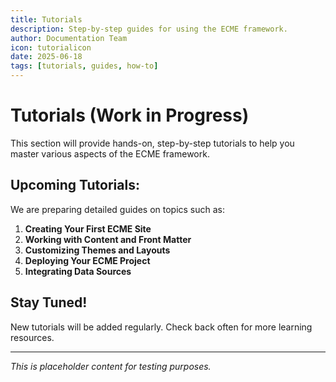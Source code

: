 ```yaml
---
title: Tutorials
description: Step-by-step guides for using the ECME framework.
author: Documentation Team
icon: tutorialicon
date: 2025-06-18
tags: [tutorials, guides, how-to]
---
```


# Tutorials (Work in Progress)

This section will provide hands-on, step-by-step tutorials to help you master various aspects of the ECME framework.

## Upcoming Tutorials:

We are preparing detailed guides on topics such as:

1.  **Creating Your First ECME Site**
2.  **Working with Content and Front Matter**
3.  **Customizing Themes and Layouts**
4.  **Deploying Your ECME Project**
5.  **Integrating Data Sources**

## Stay Tuned!

New tutorials will be added regularly. Check back often for more learning resources.

---

*This is placeholder content for testing purposes.*